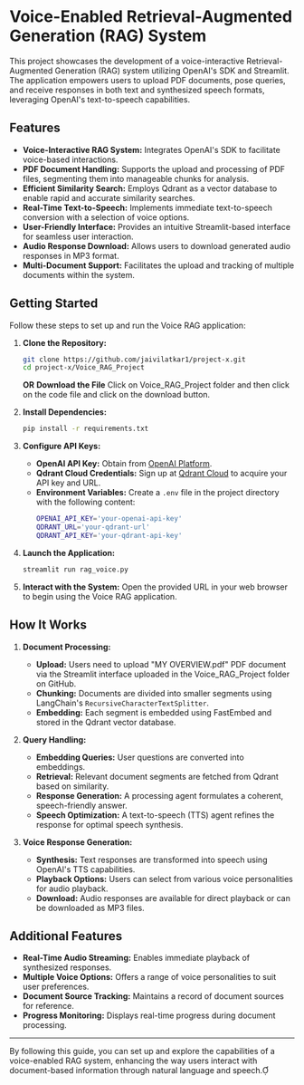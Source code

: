 # Voice-Enabled Retrieval-Augmented Generation (RAG) System

This project showcases the development of a voice-interactive Retrieval-Augmented Generation (RAG) system utilizing OpenAI's SDK and Streamlit. The application empowers users to upload PDF documents, pose queries, and receive responses in both text and synthesized speech formats, leveraging OpenAI's text-to-speech capabilities.

## Features

- **Voice-Interactive RAG System:** Integrates OpenAI's SDK to facilitate voice-based interactions.
- **PDF Document Handling:** Supports the upload and processing of PDF files, segmenting them into manageable chunks for analysis.
- **Efficient Similarity Search:** Employs Qdrant as a vector database to enable rapid and accurate similarity searches.
- **Real-Time Text-to-Speech:** Implements immediate text-to-speech conversion with a selection of voice options.
- **User-Friendly Interface:** Provides an intuitive Streamlit-based interface for seamless user interaction.
- **Audio Response Download:** Allows users to download generated audio responses in MP3 format.
- **Multi-Document Support:** Facilitates the upload and tracking of multiple documents within the system.

## Getting Started

Follow these steps to set up and run the Voice RAG application:

1. **Clone the Repository:**
   ```bash
   git clone https://github.com/jaivilatkar1/project-x.git
   cd project-x/Voice_RAG_Project
   ```
   **OR**
   **Download the File**
   Click on Voice_RAG_Project folder and then click on the code file and click on the download button.
   
3. **Install Dependencies:**
   ```bash
   pip install -r requirements.txt
   ```
4. **Configure API Keys:**
   - **OpenAI API Key:** Obtain from [OpenAI Platform](https://platform.openai.com/).
   - **Qdrant Cloud Credentials:** Sign up at [Qdrant Cloud](https://cloud.qdrant.io/) to acquire your API key and URL.
   - **Environment Variables:** Create a `.env` file in the project directory with the following content:
     ```bash
     OPENAI_API_KEY='your-openai-api-key'
     QDRANT_URL='your-qdrant-url'
     QDRANT_API_KEY='your-qdrant-api-key'
     ```
5. **Launch the Application:**
   ```bash
   streamlit run rag_voice.py
   ```
6. **Interact with the System:** Open the provided URL in your web browser to begin using the Voice RAG application.

## How It Works

1. **Document Processing:**
   - **Upload:** Users need to upload "MY OVERVIEW.pdf" PDF document via the Streamlit interface uploaded in the Voice_RAG_Project folder on GitHub.
   - **Chunking:** Documents are divided into smaller segments using LangChain's `RecursiveCharacterTextSplitter`.
   - **Embedding:** Each segment is embedded using FastEmbed and stored in the Qdrant vector database.

2. **Query Handling:**
   - **Embedding Queries:** User questions are converted into embeddings.
   - **Retrieval:** Relevant document segments are fetched from Qdrant based on similarity.
   - **Response Generation:** A processing agent formulates a coherent, speech-friendly answer.
   - **Speech Optimization:** A text-to-speech (TTS) agent refines the response for optimal speech synthesis.

3. **Voice Response Generation:**
   - **Synthesis:** Text responses are transformed into speech using OpenAI's TTS capabilities.
   - **Playback Options:** Users can select from various voice personalities for audio playback.
   - **Download:** Audio responses are available for direct playback or can be downloaded as MP3 files.

## Additional Features

- **Real-Time Audio Streaming:** Enables immediate playback of synthesized responses.
- **Multiple Voice Options:** Offers a range of voice personalities to suit user preferences.
- **Document Source Tracking:** Maintains a record of document sources for reference.
- **Progress Monitoring:** Displays real-time progress during document processing.

---

By following this guide, you can set up and explore the capabilities of a voice-enabled RAG system, enhancing the way users interact with document-based information through natural language and speech. 
